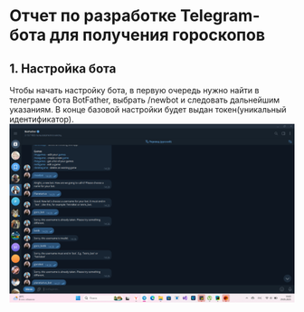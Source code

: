 # Отчет по разработке Telegram-бота для получения гороскопов

## 1. Настройка бота
Чтобы начать настройку бота, в первую очередь нужно найти в телеграме бота BotFather, выбрать /newbot и следовать дальнейшим указаниям. В конце базовой настройки будет выдан токен(уникальный идентификатор). 
![Компьютер](img/2025-05-29_19-00-11.png)
